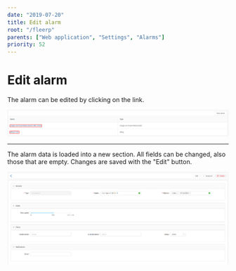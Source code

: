 ```yaml
---
date: "2019-07-20"
title: Edit alarm
root: "/fleerp"
parents: ["Web application", "Settings", "Alarms"]
priority: 52
---
```


# Edit alarm

The alarm can be edited by clicking on the link.

![alarms](edit-alarm-en.png)

---

The alarm data is loaded into a new section. All fields can be changed, also those that are empty.
Changes are saved with the "Edit" button.

![alarms](edit-settings-en.png)
